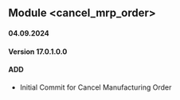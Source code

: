 ## Module <cancel_mrp_order>

#### 04.09.2024
#### Version 17.0.1.0.0
#### ADD

- Initial Commit for Cancel Manufacturing Order
